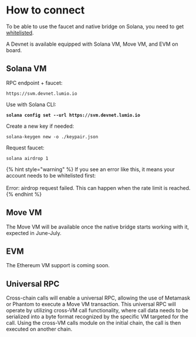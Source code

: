 # How to connect

To be able to use the faucet and native bridge on Solana, you need to get [whitelisted](../get-whitelisted.md).

A Devnet is available equipped with Solana VM, Move VM, and EVM on board.&#x20;

## Solana VM

RPC endpoint + faucet:

```
https://svm.devnet.lumio.io
```

Use with Solana CLI:

<pre><code><strong>solana config set --url https://svm.devnet.lumio.io
</strong></code></pre>

Create a new key if needed:

```
solana-keygen new -o ./keypair.json
```

Request faucet:

```
solana airdrop 1
```

{% hint style="warning" %}
If you see an error like this, it means your account needs to be whitelisted first:\
\
Error: airdrop request failed. This can happen when the rate limit is reached.
{% endhint %}

## Move VM

The Move VM will be available once the native bridge starts working with it, expected in June-July.

## EVM

The Ethereum VM support is coming soon.

## Universal RPC

Cross-chain calls will enable a universal RPC, allowing the use of Metamask or Phantom to execute a Move VM transaction. This universal RPC will operate by utilizing cross-VM call functionality, where call data needs to be serialized into a byte format recognized by the specific VM targeted for the call. Using the cross-VM calls module on the initial chain, the call is then executed on another chain.
